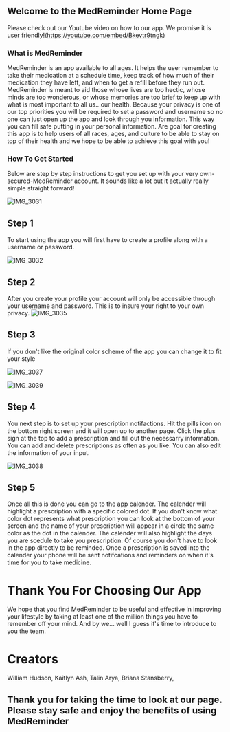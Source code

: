 ## Welcome to the MedReminder Home Page

Please check out our Youtube video on how to our app. We promise it is user friendly!(https://youtube.com/embed/Bkevtr9tngk) 



### What is MedReminder

MedReminder is an app available to all ages. It helps the user remember to take their medication at a schedule time, keep track of how much of their medication they have left, and when to get a refill before they run out.  MedReminder is meant to aid those whose lives are too hectic, whose minds are too wonderous, or whose memories are too brief to keep up with what is most important to all us...our health.  Because your privacy is one of our top priorities you will be required to set a password and username so no one can just open up the app and look through you information.  This way you can fill safe putting in your personal information. Are goal for creating this app is to help users of all races, ages, and culture to be able to stay on top of their health and we hope to be able to achieve this goal with you!

### How To Get Started

Below are step by step instructions to get you set up with your very own-secured-MedReminder account.  It sounds like a lot but it actually really simple straight forward!



![IMG_3031](https://user-images.githubusercontent.com/54367282/80048233-94f5d880-84dd-11ea-9388-2ec2f82f172e.png)

## Step 1
To start using the app you will first have to create a profile along with a username or password.


![IMG_3032](https://user-images.githubusercontent.com/54367282/80048250-a50db800-84dd-11ea-91ff-feeee52b0751.png)

## Step 2
After you create your profile your account will only be accessible through your username and password. This is to insure your right to your own privacy.
![IMG_3035](https://user-images.githubusercontent.com/54367282/80048269-b656c480-84dd-11ea-99cd-426ca1f33948.png)

## Step 3
If you don't like the original color scheme of the app you can change it to fit your style

![IMG_3037](https://user-images.githubusercontent.com/54367282/80048343-ec944400-84dd-11ea-9693-81dd6a524e67.png)


![IMG_3039](https://user-images.githubusercontent.com/54367282/80048368-f8800600-84dd-11ea-838e-1a86f9adf48e.png)

## Step 4
You next step is to set up your prescription notifactions.  Hit the pills icon on the bottom right screen and it will open up to another page.  Click the plus sign at the top to add a prescription and fill out the necessarry information.
You can add and delete prescriptions as often as you like. You can also edit the information of your input.


![IMG_3038](https://user-images.githubusercontent.com/54367282/80048974-bb1c7800-84df-11ea-89f8-2ceaa6c8a94a.png)

## Step 5

Once all this is done you can go to the app calender.  The calender will highlight a prescription with a specific colored dot.  If you don't know what color dot represents what prescription you can look at the bottom of your screen and the name of your prescription will appear in a circle the same color as the dot in the calender.  The calender will also highlight the days you are scedule to take you prescription. Of course you don't have to look in the app directly to be reminded.  Once a prescription is saved into the calender your phone will be sent notifcations and reminders on when it's time for you to take medicine. 


# Thank You For Choosing Our App
We hope that you find MedReminder to be useful and effective in improving your lifestyle by taking at least one of the million things you have to remember off your mind.  And by we... well I guess it's time to introduce to you the team. 

# Creators
William Hudson,
Kaitlyn Ash,
Talin Arya,
Briana Stansberry,

## Thank you for taking the time to look at our page. Please stay safe and enjoy the benefits of using MedReminder

